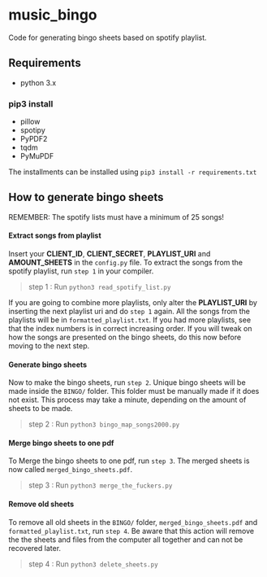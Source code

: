 # music_bingo
Code for generating bingo sheets based on spotify playlist.
## Requirements
* python 3.x <br>
### pip3 install
* pillow
* spotipy
* PyPDF2
* tqdm
* PyMuPDF

The installments can be installed using  ```pip3 install -r requirements.txt```

## How to generate bingo sheets
REMEMBER: The spotify lists must have a minimum of 25 songs!
#### Extract songs from playlist
Insert your **CLIENT_ID**, **CLIENT_SECRET**, **PLAYLIST_URI** and **AMOUNT_SHEETS** in the `config.py` file. To extract the songs from the spotify playlist, run `step 1` in your compiler. 
> step 1 : Run 
    ```python3 read_spotify_list.py``` 

If you are going to combine more playlists, only alter the **PLAYLIST_URI** by inserting the next playlist uri and do `step 1` again. All the songs from the playlists will be in `formatted_playlist.txt`. If you had more playlists, see that the index numbers is in correct increasing order. If you will tweak on how the songs are presented on the bingo sheets, do this now before moving to the next step.
<br>

#### Generate bingo sheets
Now to make the bingo sheets, run `step 2`. Unique bingo sheets will be made inside the `BINGO/` folder. This folder must be manually made if it does not exist. This process may take a minute, depending on the amount of sheets to be made. 
> step 2 : Run
    ```python3 bingo_map_songs2000.py``` 


#### Merge bingo sheets to one pdf
To Merge the bingo sheets to one pdf, run `step 3`. The merged sheets is now called `merged_bingo_sheets.pdf`.
> step 3 : Run 
    ```python3 merge_the_fuckers.py```

#### Remove old sheets
To remove all old sheets in the `BINGO/` folder, `merged_bingo_sheets.pdf` and `formatted_playlist.txt`, run `step 4`. Be aware that this action will remove the the sheets and files from the computer all together and can not be recovered later. 
> step 4 : Run 
    ```python3 delete_sheets.py```


